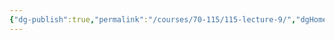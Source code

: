 ```yaml
---
{"dg-publish":true,"permalink":"/courses/70-115/115-lecture-9/","dgHomeLink":true,"dgPassFrontmatter":false,"dgShowBacklinks":false,"dgShowLocalGraph":false,"dgShowInlineTitle":false}
---
```


